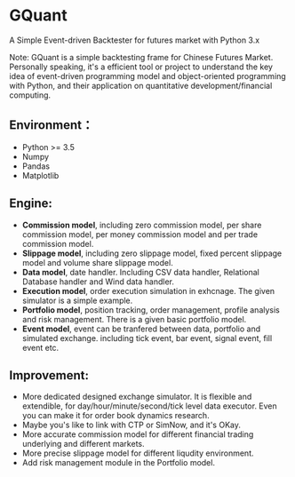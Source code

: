 # GQuant

A Simple Event-driven Backtester for futures market with Python 3.x

Note: GQuant is a simple backtesting frame for Chinese Futures Market. Personally speaking, it's a efficient tool or project to understand the key idea of event-driven programming model and object-oriented programming with Python, and their application on quantitative development/financial computing. 

## Environment：

- Python >= 3.5
- Numpy
- Pandas
- Matplotlib

## Engine:

- **Commission model**, including zero commission model, per share commission model, per money commission model and per trade commission model.
- **Slippage model**, including zero slippage model, fixed percent slippage model and volume share slippage model.
- **Data model**, date handler. Including CSV data handler, Relational Database handler and Wind data handler. 
- **Execution model**, order execution simulation in exhcnage. The given simulator is a simple example.
- **Portfolio model**, position tracking, order management, profile analysis and risk management. There is a given basic portfolio model.
- **Event model**, event can be tranfered between data, portfolio and simulated exchange. including tick event, bar event, signal event, fill event etc.

## Improvement:

- More dedicated designed exchange simulator. It is flexible and extendible, for day/hour/minute/second/tick level data executor. Even you can make it for order book dynamics research.
- Maybe you's like to link with CTP or SimNow, and it's OKay.
- More accurate commission model for different financial trading underlying and  different markets. 
- More precise slippage model for different liqudity environment.
- Add risk management module in the Portfolio model.